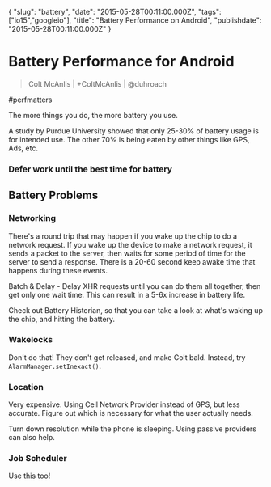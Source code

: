 {
    "slug": "battery",
    "date": "2015-05-28T00:11:00.000Z",
    "tags": ["io15","googleio"],
    "title": "Battery Performance on Android",
    "publishdate": "2015-05-28T00:11:00.000Z"
}

Battery Performance for Android
=====

> Colt McAnlis | +ColtMcAnlis | @duhroach

\#perfmatters

The more things you do, the more battery you use.

A study by Purdue University showed that only 25-30% of battery usage is for intended use. The other 70% is being eaten by other things like GPS, Ads, etc.

### Defer work until the best time for battery

## Battery Problems

### Networking

There's a round trip that may happen if you wake up the chip to do a network request. If you wake up the device to make a network request, it sends a packet to the server, then waits for some period of time for the server to send a response. There is a 20-60 second keep awake time that happens during these events.

Batch & Delay - Delay XHR requests until you can do them all together, then get only one wait time. This can result in a 5-6x increase in battery life.

Check out Battery Historian, so that you can take a look at what's waking up the chip, and hitting the battery.

### Wakelocks

Don't do that! They don't get released, and make Colt bald. Instead, try `AlarmManager.setInexact()`.

### Location

Very expensive. Using Cell Network Provider instead of GPS, but less accurate. Figure out which is necessary for what the user actually needs.

Turn down resolution while the phone is sleeping. Using passive providers can also help.

### Job Scheduler

Use this too!
